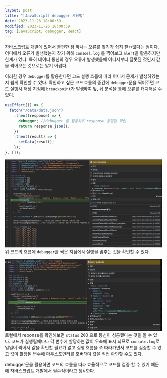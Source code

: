 ```yaml
---
layout: post
title: "[JavaScript] debugger 사용법"
date: 2023-11-26 18:00:59
modified: 2023-11-26 18:00:59
tag: [JavaScript, debugger, React]
---
```


자바스크립트 개발에 있어서 불편한 점 하나는 오류를 찾기가 쉽지 칟ㅁ않다는 점이다. 어디에서 오류가 발생했는지 찾기 위해 `consoel.log` 를 찍어보고 `alert`을 활용하지만 한계가 있다. 특히 데이터 통신의 경우 오류가 발생했을때 어디서부터 잘못된 것인지 값을 찍어보는 것으로는 알기 어렵다.

이러한 경우 `debugger`를 활용한다면 코드 실행 흐름에 따라 어디서 문제가 발생하였는지 쉽게 확인할 수 있다. 확인하고 싶은 코드 흐름의 중간에 `debugger`문을 찍어주면 코드 실행시 해당 지점에 `breackpoint`가 발생하여 앞, 뒤 분석을 통해 오류를 캐치해낼 수 있다.

```javascript
useEffect(() => {
  fetch("/data/data.json")
    .then((response) => {
      debugger; //debugger 를 활용하여 response 응답값 확인
      return response.json();
    })
    .then((result) => {
      setData(result);
    });
}, []);
```

![debugger01](/images/post/debugger01.png)
위 코드의 흐름에 `debugger`를 찍은 지점에서 실행을 멈추는 것을 확인할 수 있다.

![debugger02](/images/post/debugger02.png)
로컬에서 reponse를 확인해보면 `status` 200 으로 통신이 성공했다는 것을 알 수 있다. 코드가 실행될때마다 각 변수에 할당하는 값이 우측에 표시 되므로 `console.log`로 일일이 찍어서 값을 확인할 필요가 없고 실행 흐름을 쭉 따라가면서 코드를 검증할 수 있고 값이 할당된 변수에 마우스포인터를 호버하여 값을 직접 확인할 수도 있다.

debugger문을 활용하면 코드의 흐름을 따라 효율적으로 코드를 검증 할 수 있기 때문에 자바스크립트 개발에서 필수적이라고 생각한다.
